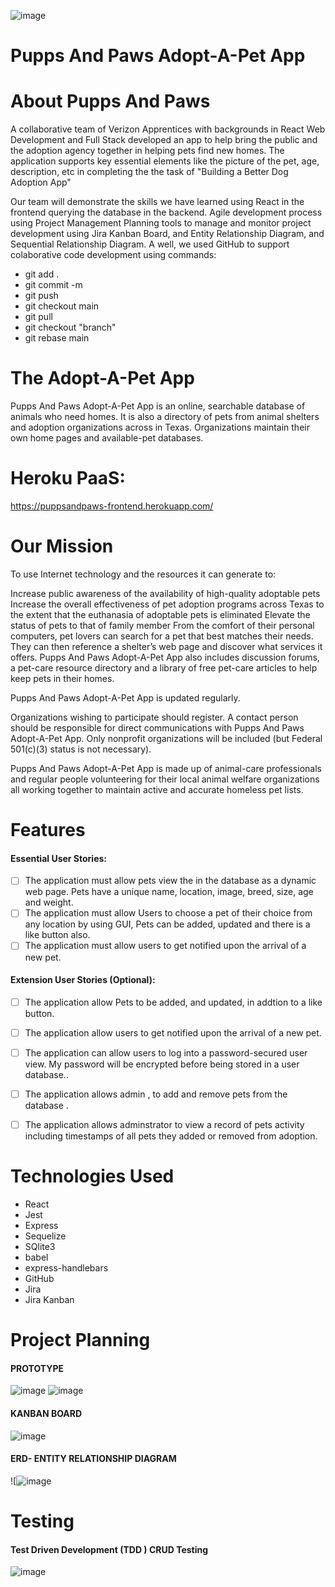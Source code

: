 ![image](https://user-images.githubusercontent.com/94469645/153128713-081ea0c9-cc90-45d2-84fe-2980a80a53c5.png)

#  Pupps And Paws Adopt-A-Pet App
####
# About Pupps And Paws 
A collaborative team of Verizon Apprentices with backgrounds in React Web Development and Full Stack developed an app to help bring the public and the adoption agency together in helping pets find new homes.  The application supports key essential elements like the picture of the pet, age, description, etc in completing the the task of "Building a Better Dog Adoption App"

Our team will demonstrate the skills we have learned using React in the frontend querying the database in the backend. Agile development process using Project Management Planning tools to manage and monitor project development using Jira Kanban Board, and Entity Relationship Diagram, and Sequential Relationship Diagram. A well, we used GitHub to support colaborative code development using commands:
<ul> <li>git add .</li> <li>git commit -m</li><li>git push</li><li>git checkout main</li><li>git pull</li><li>git checkout "branch"</li><li>git rebase main</li> </ul>

# The Adopt-A-Pet App
Pupps And Paws Adopt-A-Pet App is an online, searchable database of animals who need homes. It is also a directory of pets from animal shelters and adoption organizations across in Texas. Organizations maintain their own home pages and available-pet databases.

# Heroku PaaS: 

https://puppsandpaws-frontend.herokuapp.com/



# Our Mission
To use Internet technology and the resources it can generate to:

Increase public awareness of the availability of high-quality adoptable pets
Increase the overall effectiveness of pet adoption programs across Texas to the extent that the euthanasia of adoptable pets is eliminated
Elevate the status of pets to that of family member
From the comfort of their personal computers, pet lovers can search for a pet that best matches their needs. They can then reference a shelter’s web page and discover what services it offers. Pupps And Paws Adopt-A-Pet App also includes discussion forums, a pet-care resource directory and a library of free pet-care articles to help keep pets in their homes.

Pupps And Paws Adopt-A-Pet App is updated regularly.

Organizations wishing to participate should register. A contact person should be responsible for direct communications with Pupps And Paws Adopt-A-Pet App. Only nonprofit organizations will be included (but Federal 501(c)(3) status is not necessary).

Pupps And Paws Adopt-A-Pet App is made up of animal-care professionals and regular people volunteering for their local animal welfare organizations all working together to maintain active and accurate homeless pet lists. 


# Features
#### Essential User Stories:

- [ ] The application must allow pets view the in the database as a dynamic web page.  Pets have a unique name, location, image, breed, size, age and weight.
- [ ] The application must allow Users to choose a pet of their choice from any location by using GUI, Pets can be added, updated and there is a like button also.
- [ ] The application must allow users to get notified upon the arrival of a new pet.

#### Extension User Stories (Optional):
- [ ] The application allow Pets to be added, and updated, in addtion to a like button.
- [ ] The application allow users to get notified upon the arrival of a new pet.
- [ ] The application can allow users to log into a password-secured user view.  My password will be encrypted before being stored in a user database..
- [ ] The application allows admin , to add and remove pets from the database .
- [ ] The application allows adminstrator to view a record of pets activity including timestamps of all pets they added or removed from adoption.


# Technologies Used
<ul>
      <li>React</li>
      <li>Jest</li>
      <li>Express</li>
      <li>Sequelize</li>
      <li>SQlite3</li>
      <li>babel</li>
      <li>express-handlebars</li>
      <li>GitHub</li>
      <li>Jira</li>
      <li>Jira Kanban</li>
      
  </ul>
  
# Project Planning
#### PROTOTYPE
![image](https://user-images.githubusercontent.com/94469645/153129139-4fe60623-fd3a-4612-9b8a-dc9ef584ba6e.png)
![image](https://user-images.githubusercontent.com/94469645/153130534-c695aa19-e54b-48a8-821f-71f6972c6297.png)



#### KANBAN BOARD

![image](https://user-images.githubusercontent.com/94469645/153622451-6b7f1c0d-abeb-491f-8969-35917935061a.png)




#### ERD- ENTITY RELATIONSHIP DIAGRAM
![![image](https://user-images.githubusercontent.com/61039707/152599386-57dec078-8cdf-4e5c-8c30-411afbb6e07f.png)



  
# Testing
#### Test Driven Development (TDD ) CRUD Testing
![image](https://user-images.githubusercontent.com/61039707/153482977-79a58af0-625f-4b18-a7e0-793fbdee15ac.png)
